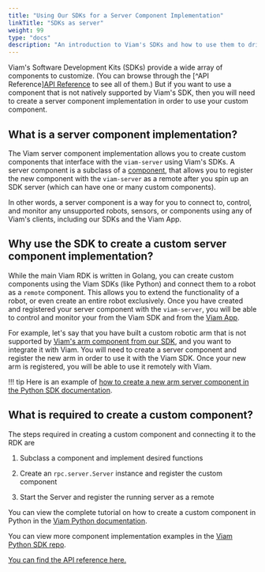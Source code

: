 ```yaml
---
title: "Using Our SDKs for a Server Component Implementation"
linkTitle: "SDKs as server"
weight: 99
type: "docs"
description: "An introduction to Viam's SDKs and how to use them to drive hardware not natively supported in the RDK."
---
```


Viam's Software Development Kits (SDKs) provide a wide array of components to customize. (You can browse through the [^API Reference][API Reference](https://python.viam.dev/autoapi/viam/components/index.html) to see all of them.) But if you want to use a component that is not natively supported by Viam's SDK, then you will need to create a server component implementation in order to use your custom component.

## What is a server component implementation?

The Viam server component implementation allows you to create custom components that interface with the `viam-server` using Viam's SDKs. A server component is a subclass of a [component](https://python.viam.dev/autoapi/viam/components/component_base/index.html?highlight=component#module-viam.components.component_base), that allows you to register the new component with the `viam-server` as a remote after you spin up an SDK server (which can have one or many custom components).

In other words, a server component is a way for you to connect to, control, and monitor any unsupported robots, sensors, or components using any of Viam's clients, including our SDKs and the Viam App.

## Why use the SDK to create a custom server component implementation?

While the main Viam RDK is written in Golang, you can create custom components using the Viam SDKs (like Python) and connect them to a robot as a `remote` component. This allows you to extend the functionality of a robot, or even create an entire robot exclusively. Once you have created and registered your server component with the `viam-server`, you will be able to control and monitor your from the Viam SDK and from the [Viam App](https://app.viam.com/).

For example, let's say that you have built a custom robotic arm that is not supported by [Viam's arm component from our SDK](https://python.viam.dev/autoapi/viam/components/arm/index.html?highlight=arm#module-viam.components.arm), and you want to integrate it with Viam. You will need to create a server component and register the new arm in order to use it with the Viam SDK. Once your new arm is registered, you will be able to use it remotely with Viam.

!!! tip
    Here is an example of [how to create a new arm server component in the Python SDK documentation](https://python.viam.dev/autoapi/viam/components/arm/index.html?highlight=arm#module-viam.components.arm).

## What is required to create a custom component?

The steps required in creating a custom component and connecting it to the RDK are

1.  Subclass a component and implement desired functions

2.  Create an `rpc.server.Server` instance and register the custom component

3.  Start the Server and register the running server as a remote

You can view the complete tutorial on how to create a custom component in Python in the [Viam Python documentation](https://python.viam.dev/examples/example.html#create-custom-components).

You can view more component implementation examples in the [Viam Python SDK repo](https://github.com/viamrobotics/viam-python-sdk/blob/main/examples/server/v1/components.py).

[You can find the API reference here.](https://python.viam.dev/autoapi/viam/components/index.html)
